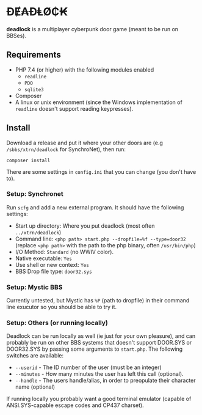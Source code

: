 # ĐɆ₳ĐⱠØ₵₭

__deadlock__ is a multiplayer cyberpunk door game (meant to be run on BBSes). 

## Requirements
- PHP 7.4 (or higher) with the following modules enabled
    - `readline`
    - `PDO`
    - `sqlite3`
- Composer
- A linux or unix environment (since the Windows implementation of `readline` doesn't support reading keypresses).

## Install
Download a release and put it where your other doors are (e.g `/sbbs/xtrn/deadlock` for SynchroNet), then run:

```
composer install
```

There are some settings in `config.ini` that you can change (you don't have to).

### Setup: Synchronet
Run `scfg` and add a new external program. It should have the following settings:
- Start up directory: Where you put deadlock (most often `../xtrn/deadlock`)
- Command line: `<php path> start.php --dropfile=%f --type=door32` (replace `<php path>` with the path to the php binary, often `/usr/bin/php`)
- I/O Method: `Standard` (no WWIV color).
- Native executable: `Yes`
- Use shell or new context: `Yes`
- BBS Drop file type: `door32.sys`

### Setup: Mystic BBS
Currently untested, but Mystic has `%P` (path to dropfile) in their command line exucutor so you should be able to try it.

### Setup: Others (or running locally)
Deadlock can be run locally as well (ie just for your own pleasure), and can probably be run on other BBS systems that doesn't support DOOR.SYS or DOOR32.SYS by passing some arguments to `start.php`. The following switches are available:

- `--userid` - The ID number of the user (must be an integer)
- `--minutes` - How many minutes the user has left this call (optional).
- `--handle` - The users handle/alias, in order to preopulate their character name (optional)

If running locally you probably want a good terminal emulator (capable of ANSI.SYS-capable escape codes and CP437 charset).